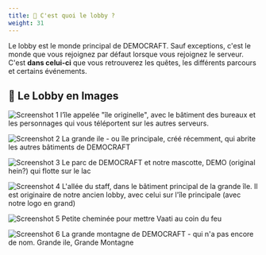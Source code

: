 ```yaml
---
title: 🌇 C'est quoi le lobby ?
weight: 31
---
```


Le lobby est le monde principal de DEMOCRAFT. Sauf exceptions, c'est le monde que vous rejoignez par défaut lorsque vous rejoignez le serveur. C'est **dans celui-ci** que vous retrouverez les quêtes, les différents parcours et certains événements.

## 📸 Le Lobby en Images

![Screenshot 1](/images/lobby/1.jpeg)
l’île appelée "île originelle", avec le bâtiment des bureaux et les personnages qui vous téléportent sur les autres serveurs.

![Screenshot 2](/images/lobby/2.jpeg)
La grande ile - ou île principale, créé récemment, qui abrite les autres bâtiments de DEMOCRAFT

![Screenshot 3](/images/lobby/3.jpeg)
Le parc de DEMOCRAFT et notre mascotte, DEMO (original hein?) qui flotte sur le lac

![Screenshot 4](/images/lobby/4.jpeg)
L'allée du staff, dans le bâtiment principal de la grande île. Il est originaire de notre ancien lobby, avec celui sur l'île principale (avec notre logo en grand)

![Screenshot 5](/images/lobby/5.jpeg)
Petite cheminée pour mettre Vaati au coin du feu

![Screenshot 6](/images/lobby/6.jpeg)
La grande montagne de DEMOCRAFT - qui n'a pas encore de nom. Grande ile, Grande Montagne